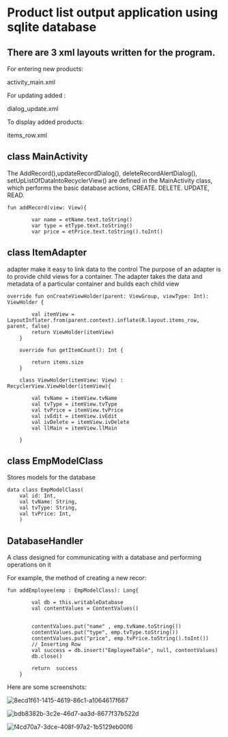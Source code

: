 # Product list output application using sqlite database

## There are 3 xml layouts written for the program.


For entering new products:

activity_main.xml

For updating added :

dialog_update.xml

To display added products:

items_row.xml

## class MainActivity

The AddRecord(),updateRecordDialog(), deleteRecordAlertDialog(), setUpListOfDataIntoRecyclerView()  are defined in the MainActivity class, which performs the basic database actions, CREATE. DELETE. UPDATE, READ.
```
fun addRecord(view: View){

        var name = etName.text.toString()
        var type = etType.text.toString()
        var price = etPrice.text.toString().toInt()
```
## class ItemAdapter
adapter make it easy to link data to the control
The purpose of an adapter is to provide child views for a container. The adapter takes the data and metadata of a particular container and builds each child view
```
override fun onCreateViewHolder(parent: ViewGroup, viewType: Int): ViewHolder {

        val itemView = LayoutInflater.from(parent.context).inflate(R.layout.items_row, parent, false)
        return ViewHolder(itemView)
    }
    
    override fun getItemCount(): Int {

        return items.size
    }

    class ViewHolder(itemView: View) : RecyclerView.ViewHolder(itemView){

        val tvName = itemView.tvName
        val tvType = itemView.tvType
        val tvPrice = itemView.tvPrice
        val ivEdit = itemView.ivEdit
        val ivDelete = itemView.ivDelete
        val llMain = itemView.llMain

    }

```

## class EmpModelClass
Stores models for the database
```
data class EmpModelClass(
    val id: Int,
    val tvName: String,
    val tvType: String,
    val tvPrice: Int,
    )
```

## DatabaseHandler
A class designed for communicating with a database and performing operations on it

For example, the method of creating a new recor:
```
fun addEmployee(emp : EmpModelClass): Long{

        val db = this.writableDatabase
        val contentValues = ContentValues()


        contentValues.put("name" , emp.tvName.toString())
        contentValues.put("type", emp.tvType.toString())
        contentValues.put("price", emp.tvPrice.toString().toInt())
        // Inserting Row
        val success = db.insert("EmployeeTable", null, contentValues)
        db.close()

        return  success
    }
```
Here are some screenshots:

![8ecd1f61-1415-4619-86c1-a1064617f667](https://user-images.githubusercontent.com/66710649/149754408-9551dbde-d3f7-43e9-bee4-17ce8f3092d8.jpeg)


![bdb8382b-3c2e-46d7-aa3d-8677f37b522d](https://user-images.githubusercontent.com/66710649/149754417-eafaf7f9-f63a-4f61-9284-aebfc62721d4.jpeg)


![f4cd70a7-3dce-408f-97a2-1b5129eb00f6](https://user-images.githubusercontent.com/66710649/149754419-f553a7c8-8bbc-4e15-8d0f-08173c9bd7bc.jpeg)
